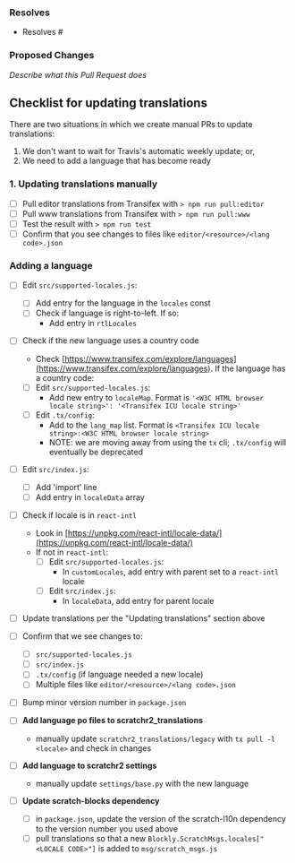 ### Resolves

- Resolves #

### Proposed Changes

_Describe what this Pull Request does_

## Checklist for updating translations

There are two situations in which we create manual PRs to update translations:

1. We don't want to wait for Travis's automatic weekly update; or,
2. We need to add a language that has become ready

### 1. Updating translations manually

* [ ] Pull editor translations from Transifex with `> npm run pull:editor`
* [ ] Pull www translations from Transifex with `> npm run pull:www`
* [ ] Test the result with `> npm run test`
* [ ] Confirm that you see changes to files like `editor/<resource>/<lang code>.json`

### Adding a language

* [ ] Edit `src/supported-locales.js`:
  * [ ] Add entry for the language in the `locales` const
  * [ ] Check if language is right-to-left. If so:
    * Add entry in `rtlLocales`

* [ ] Check if the new language uses a country code
  * Check [https://www.transifex.com/explore/languages](https://www.transifex.com/explore/languages). If the language has a country code:
  * [ ] Edit `src/supported-locales.js`:
    * Add new entry to `localeMap`. Format is `'<W3C HTML browser locale string>': '<Transifex ICU locale string>'`
  * [ ] Edit `.tx/config`:
    * Add to the `lang_map` list. Format is `<Transifex ICU locale string>:<W3C HTML browser locale string>`
    * NOTE: we are moving away from using the `tx` cli; `.tx/config` will eventually be deprecated

* [ ] Edit `src/index.js`:
  * [ ] Add 'import' line
  * [ ] Add entry in `localeData` array

* [ ] Check if locale is in `react-intl`
  * Look in [https://unpkg.com/react-intl/locale-data/](https://unpkg.com/react-intl/locale-data/)
  * If not in `react-intl`:
    * [ ] Edit `src/supported-locales.js`:
      * In `customLocales`, add entry with parent set to a `react-intl` locale
    * [ ] Edit `src/index.js`:
      * In `localeData`, add entry for parent locale

* [ ] Update translations per the "Updating translations" section above
* [ ] Confirm that we see changes to:
    * [ ] `src/supported-locales.js`
    * [ ] `src/index.js`
    * [ ] `.tx/config` (if language needed a new locale)
    * [ ] Multiple files like `editor/<resource>/<lang code>.json`

* [ ] Bump minor version number in `package.json`

* [ ] **Add language po files to scratchr2_translations**
    * manually update `scratchr2_translations/legacy` with `tx pull -l <locale>` and check in changes

* [ ] **Add language to scratchr2 settings**
    * manually update `settings/base.py` with the new language

* [ ] **Update scratch-blocks dependency**
    * [ ] in `package.json`, update the version of the scratch-l10n dependency to the version number you used above
    * [ ] pull translations so that a new `Blockly.ScratchMsgs.locales["<LOCALE CODE>"]` is added to `msg/scratch_msgs.js`
